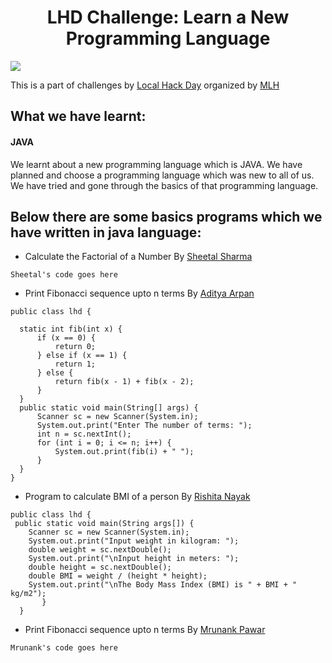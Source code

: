 <h1 align="center">LHD Challenge: Learn a New Programming Language</h1>
<img src="https://uploads-ssl.webflow.com/611141321924300710121a2c/612f90cfea72f6ee37f5472c_Learn-wallpaper-Main.jpg">
<p>This is a part of challenges by <a href="https://localhackday.mlh.io/">Local Hack Day</a> organized by <a href="https://mlh.io/">MLH </a></p>
  
<h2>What we have learnt:</h2>
<h4> JAVA </h4>
<p>We learnt about a new programming language which is JAVA. We have planned and choose a programming language which was new to all of us. We have tried and gone through the basics of that programming language. </p>

<h2>Below there are some basics programs which we have written in java language:</h2>

 - Calculate the Factorial of a Number By <a href="https://github.com/sheetal22sharma">Sheetal Sharma </a>
  ```
  Sheetal's code goes here
  ```
  
  - Print Fibonacci sequence upto n terms By <a href="https://github.com/arpanaditya">Aditya Arpan </a>
  ```
  public class lhd {

	static int fib(int x) {
		if (x == 0) {
			return 0;
		} else if (x == 1) {
			return 1;
		} else {
			return fib(x - 1) + fib(x - 2);
		}
	}
	public static void main(String[] args) {
		Scanner sc = new Scanner(System.in);
		System.out.print("Enter The number of terms: ");
		int n = sc.nextInt();
		for (int i = 0; i <= n; i++) {
			System.out.print(fib(i) + " ");
		}
	}
}
  ```
  
  - Program to calculate BMI of a person By <a href="https://github.com/Rishita-Nayak">Rishita Nayak </a>
  ```
  public class lhd {
   public static void main(String args[]) {
      Scanner sc = new Scanner(System.in);
      System.out.print("Input weight in kilogram: ");
      double weight = sc.nextDouble();
      System.out.print("\nInput height in meters: ");
      double height = sc.nextDouble();
      double BMI = weight / (height * height);
      System.out.print("\nThe Body Mass Index (BMI) is " + BMI + " kg/m2");
  		 }
	}
  ```
  
  - Print Fibonacci sequence upto n terms By <a href="https://github.com/mrunankpawar">Mrunank Pawar </a>
  ```
  Mrunank's code goes here
  ```
